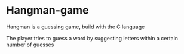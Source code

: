# Hangman-game

Hangman is a guessing game, build with the C language

The player tries to guess a word by suggesting letters within a certain number of guesses
